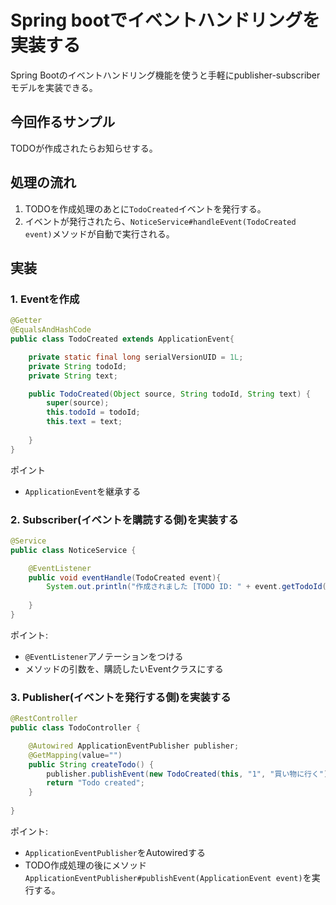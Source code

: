 # Spring bootでイベントハンドリングを実装する

Spring Bootのイベントハンドリング機能を使うと手軽にpublisher-subscriberモデルを実装できる。

## 今回作るサンプル
TODOが作成されたらお知らせする。

## 処理の流れ
1. TODOを作成処理のあとに`TodoCreated`イベントを発行する。
2. イベントが発行されたら、`NoticeService#handleEvent(TodoCreated event)`メソッドが自動で実行される。

## 実装
### 1. Eventを作成
``` java
@Getter
@EqualsAndHashCode
public class TodoCreated extends ApplicationEvent{

    private static final long serialVersionUID = 1L;
    private String todoId;
    private String text;

    public TodoCreated(Object source, String todoId, String text) {
        super(source);
        this.todoId = todoId;
        this.text = text;
        
    }
}
```
ポイント
- `ApplicationEvent`を継承する

### 2. Subscriber(イベントを購読する側)を実装する

``` java
@Service
public class NoticeService {

    @EventListener
    public void eventHandle(TodoCreated event){
        System.out.println("作成されました [TODO ID: " + event.getTodoId() + " / 内容: " + event.getText() + "]");
        
    }
}
```
ポイント:
- `@EventListener`アノテーションをつける
- メソッドの引数を、購読したいEventクラスにする

### 3. Publisher(イベントを発行する側)を実装する
```java
@RestController
public class TodoController {

    @Autowired ApplicationEventPublisher publisher;
    @GetMapping(value="")
    public String createTodo() {
        publisher.publishEvent(new TodoCreated(this, "1", "買い物に行く"));
        return "Todo created";
    }
    
}
```
ポイント:
- `ApplicationEventPublisher`をAutowiredする
- TODO作成処理の後にメソッド`ApplicationEventPublisher#publishEvent(ApplicationEvent event)`を実行する。